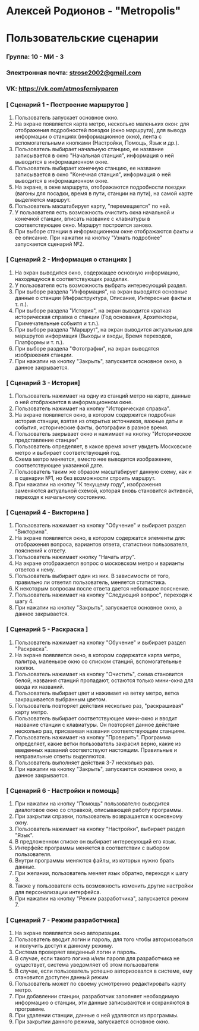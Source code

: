 # Алексей Родионов - "Metropolis"
# Пользовательские сценарии

### Группа: 10 - МИ - 3
### Электронная почта: strose2002@gmail.com
### VK: https://vk.com/atmosferniyparen


### [ Сценарий 1 - Построение маршрутов ]

1. Пользователь запускает основное окно.  
2. На экране появляется карта метро, несколько маленьких окон: для отображения подробностей поездки (окно маршрута), для вывода информации о станциях (информационное окно), лента с вспомогательными кнопками (Настройки, Помощь, Язык и др.).
3. Пользователь выбирает начальную станцию, ее название записывается в окно "Начальная станция", информация о ней выводится в информационном окне.
4. Пользователь выбирает конечную станцию,  ее название записывается в окно "Конечная станция", информация о ней выводится в информационном окне.
5. На экране, в окне маршрута, отображаются подробности поездки (вагоны для посадки, время в пути, станции на пути), на самой карте выделяется маршрут.
6. Пользователь масштабирует карту, "перемещается" по ней.
7. У пользователя есть возможность очистить окна начальной и конечной станции, вписать название с клавиатуры в соответствующее окно. Маршрут построится заново.
8. При выборе станции в информационном  окне отображаются факты и ее описание. При нажатии на кнопку "Узнать подробнее" запускается сценарий №2.

### [ Сценарий 2 - Информация о станциях ]

1. На экран выводится окно, содержащее основную информацию, находящуюся в соответствующих разделах.
2. У пользователя есть возможность выбрать интересующий раздел.
3. При выборе раздела "Информация", на экран выводятся основные данные о станции (Инфраструктура, Описание, Интересные факты и т. п.).
4. При выборе раздела "История", на экран выводится краткая историческая справка о станции (Год основания, Архитекторы, Примечательные собыитя и т.п.).
5.  При выборе раздела "Маршрут", на экран выводится актуальная для маршрутов информация (Выходы и входы, Время переходов, Платформы и т. п.).
6. При выборе раздела "Фотографии", на экран выводятся изображения станции.
7. При нажатии на кнопку "Закрыть", запускается основное окно, а данное закрывается.

### [ Сценарий 3 - История]

1. Пользователь нажимает на одну из станций метро на карте, данные о ней отображается в информационном  окне.
2. Пользователь нажимает на кнопку "Историческая справка".
3. На экране появляется окно, в котором содержится подробная история станции, взятая из открытых источников, важные даты и события, исторические факты, фотографии в разное время.
4. Пользователь закрывает окно и нажимает на кнопку "Историческое представление станции"
5. Пользователь определяет, в какое время хочет увидеть Московское метро и выбирает соответствующий  год.
6. Схема метро меняется, вместо нее выводится изображение, соответствующее указанной дате.
7. Пользователь таким же образом масштабирует данную схему, как и в сценарии №1, но без возможности строить маршрут.
8. При нажатии на кнопку "К текущему году", изображения заменяются актуальной схемой, которая вновь становится активной, переходя к начальному состоянию.

### [ Сценарий 4 - Викторина ]

1. Пользователь нажимает на кнопку "Обучение" и выбирает раздел "Викторина".
2. На экране появляется окно, в котором содержатся элементы для: 
отображения вопроса, вариантов ответа, статистики пользователя, пояснений к ответу.
3. Пользователь нажимает кнопку "Начать игру". 
4. На экране отображается вопрос о московском метро и варианты ответов к нему.
5. Пользователь выбирает один из них. В зависимости от того, правильно ли ответил пользователь, меняется статистика.
6. К некоторым вопросам после ответа дается небольшое пояснение.
7. Пользователь нажимает на кнопку "Следующий вопрос", переходя к шагу 4.
8. При нажатии на кнопку "Закрыть", запускается основное окно, а данное закрывается.

### [ Сценарий 5 - Раскраска ]

1. Пользователь нажимает на кнопку "Обучение" и выбирает раздел "Раскраска".
2. На экране появляется окно, в котором содержатся карта метро, палитра, маленькое окно со списком станций, вспомогательные кнопки.
3. Пользователь нажимает на кнопку "Очистить", схема становится белой, названия станций пропадают, остаются только мини-окна для ввода их названий.
4. Пользователь выбирает цвет и нажимает на ветку метро, ветка закрашивается выбранным цветом.
5. Пользователь повторяет действия несколько раз, "раскрашивая" карту метро.
6. Пользователь выбирает соответствующее мини-окно и вводит название станции с клавиатуры. Он повторяет данное действие несколько раз, присваивая названия соответствующим станциям.
7. Пользователь нажимает на кнопку "Проверить". Программа определяет, какие ветки пользователь закрасил верно, какие из введенных названий соответствуют настоящим. Правильные и неправильные ответы выделяются.
8. Пользователь выполняет действия 3-7 несколько раз.
9. При нажатии на кнопку "Закрыть", запускается основное окно, а данное закрывается.

### [ Сценарий 6 - Настройки и помощь]

1. При нажатии на кнопку "Помощь" пользователю выводится диалоговое окно со справкой, описывающей работу программы.
2. При закрытии справки, пользователь возвращается к основному окну.
3. Пользователь нажимает на кнопку "Настройки", выбирает раздел "Язык".
4. В предложенном списке он выбирает интересующий его язык.
5. Интерфейс программы меняется в соответствии с выбором пользователя.
6. Внутри программы меняются файлы, из которых нужно брать данные. 
7. При желании, пользователь меняет язык обратно, переходя к шагу 3.
8. Также у пользователя есть возможность изменить другие настройки для персонализации интерфейса.
9. При нажатии на кнопку "Режим разработчика", запускается режим 7.

### [ Сценарий 7 - Режим разработчика]

1. На экране появляется окно авторизации.
2. Пользователь вводит логин и пароль, для того чтобы авторизоваться и получить доступ к данному режиму.
3. Система проверяет введенный логин и пароль.
3. В случае, если такого логина и/или пароля для разработчика не существует, система уведомляет об этом пользователя
4. В случае, если пользователь успешно авторизовался в системе, ему становится доступен данный режим
5. Пользователь может по своему усмотрению редактировать карту метро.
6. При добавлении станции, разработчик заполняет необходимую информацию о станции, эти данные записываются и сохраняются в программе.
7. При удалении станции, данные о ней удаляются из программы.
8. При закрытии данного режима, запускается основное окно.
